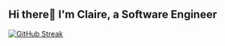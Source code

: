 ## Hi there👋 I'm Claire, a Software Engineer

[![GitHub Streak](https://github-readme-streak-stats.herokuapp.com?user=clairec03&theme=github-dark)](https://clairechen.dev)

